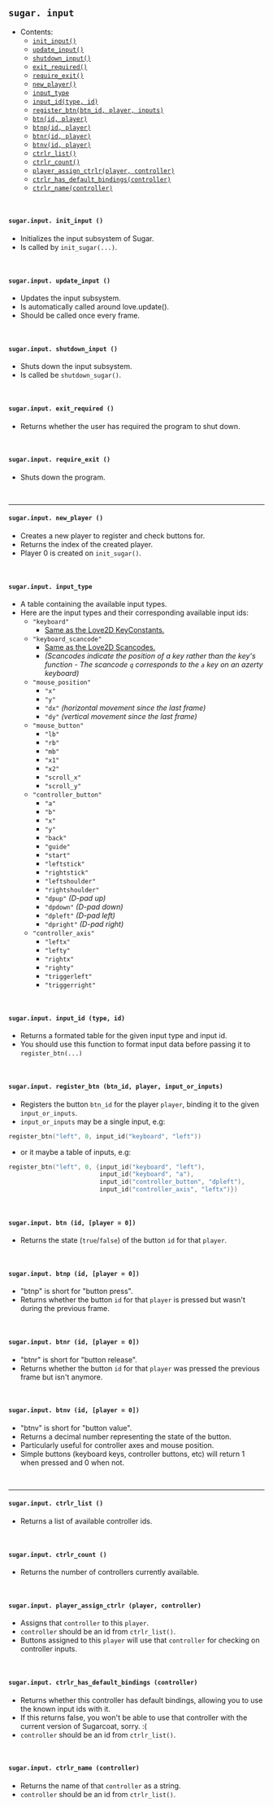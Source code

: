## `sugar. input`

- Contents:
  - [`init_input()`](#sugarinput-init_input-)
  - [`update_input()`](#sugarinput-update_input-)
  - [`shutdown_input()`](#sugarinput-shutdown_input-)
  - [`exit_required()`](#sugarinput-exit_required-)
  - [`require_exit()`](#sugarinput-require_exit-)
  - [`new_player()`](#sugarinput-new_player-)
  - [`input_type`](#sugarinput-input_type)
  - [`input_id(type, id)`](#sugarinput-input_id-type-id)
  - [`register_btn(btn_id, player, inputs)`](#sugarinput-register_btn-btn_id-player-inputs)
  - [`btn(id, player)`](#sugarinput-btn-id-player--0)
  - [`btnp(id, player)`](#sugarinput-btnp-id-player--0)
  - [`btnr(id, player)`](#sugarinput-btnr-id-player--0)
  - [`btnv(id, player)`](#sugarinput-btnv-id-player--0)
  - [`ctrlr_list()`](#sugarinput-ctrlr_list-)
  - [`ctrlr_count()`](#sugarinput-ctrlr_count-)
  - [`player_assign_ctrlr(player, controller)`](#sugarinput-player_assign_ctrlr-player-controller)
  - [`ctrlr_has_default_bindings(controller)`](#sugarinput-ctrlr_has_default_bindings-controller)
  - [`ctrlr_name(controller)`](#sugarinput-ctrlr_name-controller)

&#8202;

#### `sugar.input. init_input ()`
- Initializes the input subsystem of Sugar.
- Is called by `init_sugar(...)`.

&#8202;

#### `sugar.input. update_input ()`
- Updates the input subsystem.
- Is automatically called around love.update().
- Should be called once every frame.

&#8202;

#### `sugar.input. shutdown_input ()`
- Shuts down the input subsystem.
- Is called be `shutdown_sugar()`.

&#8202;

#### `sugar.input. exit_required ()`
- Returns whether the user has required the program to shut down.

&#8202;

#### `sugar.input. require_exit ()`
- Shuts down the program.

&#8202;

---

#### `sugar.input. new_player ()`
- Creates a new player to register and check buttons for.
- Returns the index of the created player.
- Player 0 is created on `init_sugar()`.

&#8202;

#### `sugar.input. input_type`
- A table containing the available input types.
- Here are the input types and their corresponding available input ids:
  - `"keyboard"`
    - [Same as the Love2D KeyConstants.](https://love2d.org/wiki/KeyConstant)
  - `"keyboard_scancode"`
    - [Same as the Love2D Scancodes.](https://love2d.org/wiki/Scancode)
    - _(Scancodes indicate the position of a key rather than the key's function - The scancode `q` corresponds to the `a` key on an azerty keyboard)_
  - `"mouse_position"`
    - `"x"`
    - `"y"`
    - `"dx"` _(horizontal movement since the last frame)_
    - `"dy"` _(vertical movement since the last frame)_
  - `"mouse_button"`
    - `"lb"`
    - `"rb"`
    - `"mb"`
    - `"x1"`
    - `"x2"`
    - `"scroll_x"`
    - `"scroll_y"`
  - `"controller_button"`
    - `"a"`
    - `"b"`
    - `"x"`
    - `"y"`
    - `"back"`
    - `"guide"`
    - `"start"`
    - `"leftstick"`
    - `"rightstick"`
    - `"leftshoulder"`
    - `"rightshoulder"`
    - `"dpup"` _(D-pad up)_
    - `"dpdown"` _(D-pad down)_
    - `"dpleft"` _(D-pad left)_
    - `"dpright"` _(D-pad right)_
  - `"controller_axis"`
    - `"leftx"`
    - `"lefty"`
    - `"rightx"`
    - `"righty"`
    - `"triggerleft"`
    - `"triggerright"`

&#8202;

#### `sugar.input. input_id (type, id)`
- Returns a formated table for the given input type and input id.
- You should use this function to format input data before passing it to `register_btn(...)`

&#8202;

#### `sugar.input. register_btn (btn_id, player, input_or_inputs)`
- Registers the button `btn_id` for the player `player`, binding it to the given `input_or_inputs`.
- `input_or_inputs` may be a single input, e.g:
```lua
register_btn("left", 0, input_id("keyboard", "left"))
```
- or it maybe a table of inputs, e.g:
```lua
register_btn("left", 0, {input_id("keyboard", "left"),
                         input_id("keyboard", "a"),
                         input_id("controller_button", "dpleft"),
                         input_id("controller_axis", "leftx")})
```

&#8202;

#### `sugar.input. btn (id, [player = 0])`
- Returns the state (`true`/`false`) of the button `id` for that `player`.

&#8202;

#### `sugar.input. btnp (id, [player = 0])`
- "btnp" is short for "button press".
- Returns whether the button `id` for that `player` is pressed but wasn't during the previous frame.

&#8202;

#### `sugar.input. btnr (id, [player = 0])`
- "btnr" is short for "button release".
- Returns whether the button `id` for that `player` was pressed the previous frame but isn't anymore.

&#8202;

#### `sugar.input. btnv (id, [player = 0])`
- "btnv" is short for "button value".
- Returns a decimal number representing the state of the button.
- Particularly useful for controller axes and mouse position.
- Simple buttons (keyboard keys, controller buttons, etc) will return 1 when pressed and 0 when not.

&#8202;

---

#### `sugar.input. ctrlr_list ()`
- Returns a list of available controller ids.

&#8202;

#### `sugar.input. ctrlr_count ()`
- Returns the number of controllers currently available.

&#8202;

#### `sugar.input. player_assign_ctrlr (player, controller)`
- Assigns that `controller` to this `player`.
- `controller` should be an id from `ctrlr_list()`.
- Buttons assigned to this `player` will use that `controller` for checking on controller inputs.

&#8202;

#### `sugar.input. ctrlr_has_default_bindings (controller)`
- Returns whether this controller has default bindings, allowing you to use the known input ids with it.
- If this returns false, you won't be able to use that controller with the current version of Sugarcoat, sorry. :(
- `controller` should be an id from `ctrlr_list()`.

&#8202;

#### `sugar.input. ctrlr_name (controller)`
- Returns the name of that `controller` as a string.
- `controller` should be an id from `ctrlr_list()`.